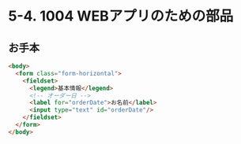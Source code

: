 # 5-4. 1004 WEBアプリのための部品

## お手本

```html
<body>
  <form class="form-horizontal">
    <fieldset>
      <legend>基本情報</legend>
      <!-- オーダー日 -->
      <label for="orderDate">お名前</label>
      <input type="text" id="orderDate"/>
    </fieldset>
  </form>
</body>
```